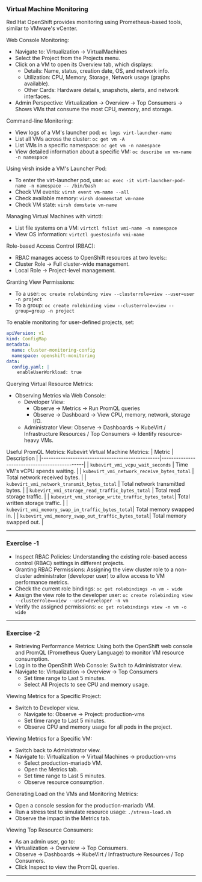 ### Virtual Machine Monitoring

Red Hat OpenShift provides monitoring using Prometheus-based tools, similar to VMware's vCenter.

Web Console Monitoring:
- Navigate to: Virtualization → VirtualMachines
- Select the Project from the Projects menu.
- Click on a VM to open its Overview tab, which displays:
  - Details: Name, status, creation date, OS, and network info.
  - Utilization: CPU, Memory, Storage, Network usage (graphs available).
  - Other Cards: Hardware details, snapshots, alerts, and network interfaces.
- Admin Perspective: Virtualization → Overview → Top Consumers → Shows VMs that consume the most CPU, memory, and storage.

Command-line Monitoring:
- View logs of a VM's launcher pod: `oc logs virt-launcher-name`
- List all VMs across the cluster: `oc get vm -A`
- List VMs in a specific namespace: `oc get vm -n namespace`
- View detailed information about a specific VM: `oc describe vm vm-name -n namespace`

Using virsh inside a VM's Launcher Pod:
- To enter the virt-launcher pod, use: `oc exec -it virt-launcher-pod-name -n namespace -- /bin/bash`
- Check VM events: `virsh event vm-name --all`
- Check available memory: `virsh dommemstat vm-name`
- Check VM state: `virsh domstate vm-name`

Managing Virtual Machines with virtctl:
- List file systems on a VM: `virtctl fslist vmi-name -n namespace`
- View OS information: `virtctl guestosinfo vmi-name`

Role-based Access Control (RBAC):
- RBAC manages access to OpenShift resources at two levels::
- Cluster Role → Full cluster-wide management.
- Local Role → Project-level management.

Granting View Permissions:
- To a user: `oc create rolebinding view --clusterrole=view --user=user -n project`
- To a group: `oc create rolebinding view --clusterrole=view --group=group -n project`

To enable monitoring for user-defined projects, set:
```yaml
apiVersion: v1
kind: ConfigMap
metadata:
  name: cluster-monitoring-config
  namespace: openshift-monitoring
data:
  config.yaml: |
    enableUserWorkload: true
```

Querying Virtual Resource Metrics:
- Observing Metrics via Web Console:
  - Developer View:
    - Observe → Metrics → Run PromQL queries
    - Observe → Dashboard → View CPU, memory, network, storage I/O.
  - Administrator View: Observe → Dashboards → KubeVirt / Infrastructure Resources / Top Consumers → Identify resource-heavy VMs.
 
Useful PromQL Metrics: Kubevirt Virtual Machine Metrics:
| Metric                                         | Description                                  |
|-------------------------------------------------|----------------------------------------------|
| `kubevirt_vmi_vcpu_wait_seconds`              | Time VM's vCPU spends waiting.               |
| `kubevirt_vmi_network_receive_bytes_total`    | Total network received bytes.                |
| `kubevirt_vmi_network_transmit_bytes_total`   | Total network transmitted bytes.             |
| `kubevirt_vmi_storage_read_traffic_bytes_total` | Total read storage traffic.                  |
| `kubevirt_vmi_storage_write_traffic_bytes_total`| Total written storage traffic.               |
| `kubevirt_vmi_memory_swap_in_traffic_bytes_total`| Total memory swapped in.                     |
| `kubevirt_vmi_memory_swap_out_traffic_bytes_total`| Total memory swapped out.                    |

---

### Exercise -1 

- Inspect RBAC Policies: Understanding the existing role-based access control (RBAC) settings in different projects.
- Granting RBAC Permissions: Assigning the view cluster role to a non-cluster administrator (developer user) to allow access to VM performance metrics.
- Check the current role bindings: `oc get rolebindings -n vm - wide`
- Assign the view role to the developer user: `oc create rolebinding view --clusterrole==view --user=developer -n vm`
- Verify the assigned permissions: `oc get rolebindings view -n vm -o wide`

---

### Exercise -2

- Retrieving Performance Metrics: Using both the OpenShift web console and PromQL (Prometheus Query Language) to monitor VM resource consumption.
- Log in to the OpenShift Web Console: Switch to Administrator view.
- Navigate to: Virtualization → Overview → Top Consumers
  - Set time range to Last 5 minutes.
  - Select All Projects to see CPU and memory usage.

Viewing Metrics for a Specific Project: 
- Switch to Developer view.
  - Navigate to: Observe → Project: production-vms
  - Set time range to Last 5 minutes.
  - Observe CPU and memory usage for all pods in the project.

Viewing Metrics for a Specific VM:
- Switch back to Administrator view.
- Navigate to: Virtualization → Virtual Machines → production-vms
  - Select production-mariadb VM.
  - Open the Metrics tab.
  - Set time range to Last 5 minutes.
  - Observe resource consumption.

Generating Load on the VMs and Monitoring Metrics:
- Open a console session for the production-mariadb VM.
- Run a stress test to simulate resource usage: `./stress-load.sh`
- Observe the impact in the Metrics tab.

Viewing Top Resource Consumers:
- As an admin user, go to:
- Virtualization → Overview → Top Consumers.
- Observe → Dashboards → KubeVirt / Infrastructure Resources / Top Consumers.
- Click Inspect to view the PromQL queries.
---
